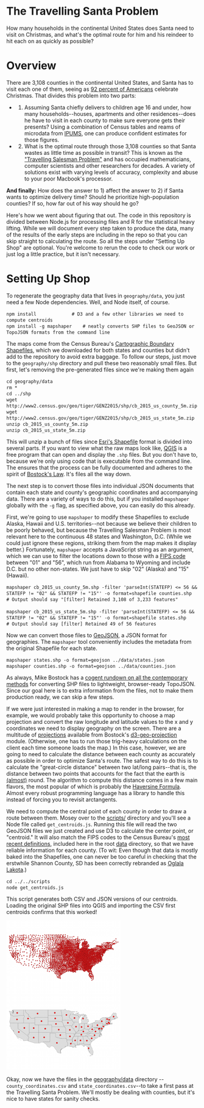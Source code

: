 # The Travelling Santa Problem

How many households in the continental United States does Santa need to visit on Christmas, and what's the optimal route for him and his reindeer to hit each on as quickly as possible?

# Overview
There are 3,108 counties in the continental United States, and Santa has to visit each one of them, seeing as [92 percent of Americans](http://www.pewresearch.org/fact-tank/2015/12/21/5-facts-about-christmas-in-america/) celebrate Christmas. That divides this problem into two parts:

+ 1. Assuming Santa chiefly delivers to children age 16 and under, how many households--houses, apartments and other residences--does he have to visit in each county to make sure everyone gets their presents? Using a combination of Census tables and reams of microdata from [IPUMS](https://www.ipums.org/), one can produce confident estimates for those figures.

+ 2. What is the optimal route through those 3,108 counties so that Santa wastes as little time as possible in transit? This is known as the ["Travelling Salesman Problem"](https://en.wikipedia.org/wiki/Travelling_salesman_problem) and has occupied mathematicians, computer scientists and other researchers for decades. A variety of solutions exist with varying levels of accuracy, complexity and abuse to your poor Macbook's processor.

**And finally:** How does the answer to 1) affect the answer to 2) if Santa wants to optimize delivery time? Should he prioritize high-population counties? If so, how far out of his way should he go?

Here's how we went about figuring that out. The code in this repository is divided between Node.js for processing files and R for the statistical heavy lifting. While we will document every step taken to produce the data, many of the results of the early steps are including in the repo so that you can skip straight to calculating the route. So all the steps under "Setting Up Shop" are optional. You're welcome to rerun the code to check our work or just log a little practice, but it isn't necessary.

# Setting Up Shop

To regenerate the geography data that lives in `geography/data`, you just need a few Node dependencies. Well, and Node itself, of course.

	npm install 			# D3 and a few other libraries we need to compute centroids
	npm install -g mapshaper 	# neatly converts SHP files to GeoJSON or TopoJSON formats from the command line

The maps come from the Census Bureau's [Cartographic Boundary Shapefiles](https://www.census.gov/geo/maps-data/data/tiger-cart-boundary.html), which we downloaded for both states and counties but didn't add to the repository to avoid extra baggage. To follow our steps, just move to the `geography/shp` directory and pull these two reasonably small files. But first, let's removing the pre-generated files since we're making them again

	cd geography/data
	rm *
	cd ../shp
	wget http://www2.census.gov/geo/tiger/GENZ2015/shp/cb_2015_us_county_5m.zip
	wget http://www2.census.gov/geo/tiger/GENZ2015/shp/cb_2015_us_state_5m.zip
	unzip cb_2015_us_county_5m.zip
	unzip cb_2015_us_state_5m.zip

This will unzip a bunch of files since [Esri's Shapefile](https://en.wikipedia.org/wiki/Shapefile) format is divided into several parts. If you want to view what the raw maps look like, [QGIS](http://www.qgis.org/en/site/forusers/download.html) is a free program that can open and display the `.shp` files. But you don't have to, because we're only using code that is executable from the command line. The ensures that the process can be fully documented and adheres to the spirit of [Bostock's Law](https://bost.ocks.org/mike/make/). It's files all the way down.

The next step is to convert those files into individual JSON documents that contain each state and county's geographic coordinates and accompanying data. There are a variety of ways to do this, but if you installed `mapshaper` globally with the `-g` flag, as specified above, you can easily do this already.

First, we're going to use `mapshaper` to modify these Shapefiles to exclude Alaska, Hawaii and U.S. territories--not because we believe their children to be poorly behaved, but because the Travelling Salesman Problem is most relevant here to the continuous 48 states and Washington, D.C. (While we could just ignore these regions, striking them from the map makes it display better.) Fortunately, `mapshaper` accepts a JavaScript string as an argument, which we can use to filter the locations down to those with a [FIPS code](https://www.census.gov/geo/reference/ansi_statetables.html) between "01" and "56", which run from Alabama to Wyoming and include D.C. but no other non-states. We just have to skip "02" (Alaska) and "15" (Hawaii).

	mapshaper cb_2015_us_county_5m.shp -filter 'parseInt(STATEFP) <= 56 && STATEFP != "02" && STATEFP != "15"' -o format=shapefile counties.shp
	# Output should say "[filter] Retained 3,108 of 3,233 features"

	mapshaper cb_2015_us_state_5m.shp -filter 'parseInt(STATEFP) <= 56 && STATEFP != "02" && STATEFP != "15"' -o format=shapefile states.shp
	# Output should say [filter] Retained 49 of 56 features

Now we can convert those files to [GeoJSON](http://geojson.org/), a JSON format for geographies. The `mapshaper` tool conveniently includes the metadata from the original Shapefile for each state.

	mapshaper states.shp -o format=geojson ../data/states.json
	mapshaper counties.shp -o format=geojson ../data/counties.json

As always, Mike Bostock has a [cogent rundown on all the contemporary methods](https://medium.com/@mbostock/command-line-cartography-part-1-897aa8f8ca2c#.8icwko3uz) for converting SHP files to lightweight, browser-ready TopoJSON. Since our goal here is to extra information from the files, not to make them production ready, we can skip a few steps. 

If we were just interested in making a map to render in the browser, for example, we would probably take this opportunity to choose a map projection and convert the raw longitude and latitude values to the x and y coordinates we need to display geography on the screen. There are a multitude of [projections](https://github.com/d3/d3-geo-projection#projections) available from Bostock's [d3-geo-projection](https://github.com/d3/d3-geo-projection) module. (Otherwise, one has to run those trig-heavy calculations on the client each time someone loads the map.) In this case, however, we are going to need to calculate the distance between each county as accurately as possible in order to optimize Santa's route. The safest way to do this is to calculate the "great-circle distance" between two lat/long pairs--that is, the distance between two points that accounts for the fact that the earth is [(almost)](https://en.wikipedia.org/wiki/Earth_ellipsoid) round. The algorithm to compute this distance comes in a few main flavors, the most popular of which is probably the [Haversine Formula](https://en.wikipedia.org/wiki/Haversine_formula). Almost every robust programming language has a library to handle this instead of forcing you to revisit arctangents.

We need to compute the central point of each county in order to draw a route between them. Mosey over to the [scripts/](scripts/) directory and you'll see a Node file called `get_centroids.js`. Running this file will read the two GeoJSON files we just created and use D3 to calculate the center point, or "centroid." It will also match the FIPS codes to the Census Bureau's [most recent definitions](https://www.census.gov/geo/reference/codes/cou.html), included here in the root [data](data/) directory, so that we have reliable information for each county. (To wit: Even though that data is mostly baked into the Shapefiles, one can never be too careful in checking that the erstwhile Shannon County, SD has been correctly rebranded as [Oglala Lakota](https://en.wikipedia.org/wiki/Oglala_Lakota_County,_South_Dakota).)

	cd ../../scripts
	node get_centroids.js

This script generates both CSV and JSON versions of our centroids. Loading the original SHP files into QGIS and importing the CSV first centroids confirms that this worked!

![counties](geography/data/counties.png) ![states](geography/data/states.png) 

Okay, now we have the files in the [geography/data](geography/data) directory -- `county_coordinates.csv` and `state_coordinates.csv`--to take a first pass at the Travelling Santa Problem. We'll mostly be dealing with counties, but it's nice to have states for sanity checks.

